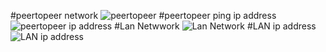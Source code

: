 #peertopeer network
![peertopeer](peertopeer22'517.png)
#peertopeer ping ip address
![peertopeer ip address](peertopeerpingipaddress.png)
#Lan Netwwork
![Lan Network](LANNETWORK22'517.PNG)
#LAN ip address
![LAN ip address](LANipaddress.png)






